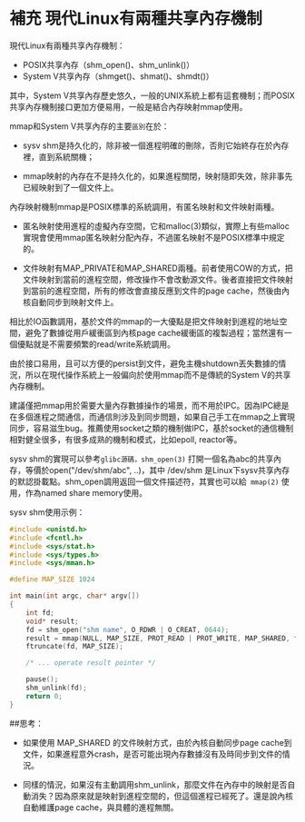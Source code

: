 # 補充 現代Linux有兩種共享內存機制


現代Linux有兩種共享內存機制：

- POSIX共享內存（shm_open()、shm_unlink()）
- System V共享內存（shmget()、shmat()、shmdt()）

其中，System V共享內存歷史悠久，一般的UNIX系統上都有這套機制；而POSIX共享內存機制接口更加方便易用，一般是結合內存映射mmap使用。

mmap和System V共享內存的主要`區別`在於：

- sysv shm是持久化的，除非被一個進程明確的刪除，否則它始終存在於內存裡，直到系統關機；

- mmap映射的內存在不是持久化的，如果進程關閉，映射隨即失效，除非事先已經映射到了一個文件上。


內存映射機制mmap是POSIX標準的系統調用，有匿名映射和文件映射兩種。

- 匿名映射使用進程的虛擬內存空間，它和malloc(3)類似，實際上有些malloc實現會使用mmap匿名映射分配內存，不過匿名映射不是POSIX標準中規定的。

- 文件映射有MAP_PRIVATE和MAP_SHARED兩種。前者使用COW的方式，把文件映射到當前的進程空間，修改操作不會改動源文件。後者直接把文件映射到當前的進程空間，所有的修改會直接反應到文件的page cache，然後由內核自動同步到映射文件上。

相比於IO函數調用，基於文件的mmap的一大優點是把文件映射到進程的地址空間，避免了數據從用戶緩衝區到內核page cache緩衝區的複製過程；當然還有一個優點就是不需要頻繁的read/write系統調用。

由於接口易用，且可以方便的persist到文件，避免主機shutdown丟失數據的情況，所以在現代操作系統上一般偏向於使用mmap而不是傳統的System V的共享內存機制。

建議僅把mmap用於需要大量內存數據操作的場景，而不用於IPC。因為IPC總是在多個進程之間通信，而通信則涉及到同步問題，如果自己手工在mmap之上實現同步，容易滋生bug。推薦使用socket之類的機制做IPC，基於socket的通信機制相對健全很多，有很多成熟的機制和模式，比如epoll, reactor等。

sysv shm的實現可以參考`glibc源碼，shm_open(3)` 打開一個名為abc的共享內存，等價於open("/dev/shm/abc", ..)，其中 /dev/shm 是Linux下sysv共享內存的默認掛載點。shm_open調用返回一個文件描述符，其實也可以給` mmap(2)` 使用，作為named share memory使用。

sysv shm使用示例：

```c
#include <unistd.h>
#include <fcntl.h>
#include <sys/stat.h>
#include <sys/types.h>
#include <sys/mman.h>

#define MAP_SIZE 1024

int main(int argc, char* argv[])
{
    int fd;
    void* result;
    fd = shm_open("shm name", O_RDWR | O_CREAT, 0644);
    result = mmap(NULL, MAP_SIZE, PROT_READ | PROT_WRITE, MAP_SHARED, fd, 0);
    ftruncate(fd, MAP_SIZE);

    /* ... operate result pointer */

    pause();
    shm_unlink(fd);
    return 0;
}
```

##思考：

- 如果使用 MAP_SHARED 的文件映射方式，由於內核自動同步page cache到文件，如果進程意外crash，是否可能出現內存數據沒有及時同步到文件的情況。

- 同樣的情況，如果沒有主動調用shm_unlink，那麼文件在內存中的映射是否自動消失？因為原來就是映射到進程空間的，但這個進程已經死了。還是說內核自動維護page cache，與具體的進程無關。
